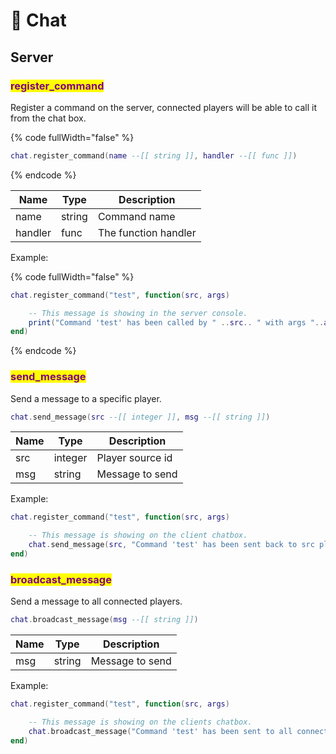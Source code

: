 # 💬 Chat

## Server

### <mark style="color:purple;">register\_command</mark>

Register a command on the server, connected players will be able to call it from the chat box.

{% code fullWidth="false" %}
```lua
chat.register_command(name --[[ string ]], handler --[[ func ]])
```
{% endcode %}

| Name    | Type   | Description          |
| ------- | ------ | -------------------- |
| name    | string | Command name         |
| handler | func   | The function handler |

Example:

{% code fullWidth="false" %}
```lua
chat.register_command("test", function(src, args)

    -- This message is showing in the server console.
    print("Command 'test' has been called by " ..src.. " with args "..args)
end)
```
{% endcode %}

### <mark style="color:purple;">send\_message</mark>

Send a message to a specific player.

```lua
chat.send_message(src --[[ integer ]], msg --[[ string ]])
```

| Name | Type    | Description      |
| ---- | ------- | ---------------- |
| src  | integer | Player source id |
| msg  | string  | Message to send  |

Example:

```lua
chat.register_command("test", function(src, args)

    -- This message is showing on the client chatbox.
    chat.send_message(src, "Command 'test' has been sent back to src player !")
end)
```

### <mark style="color:purple;">broadcast\_message</mark>

Send a message to all connected players.

```lua
chat.broadcast_message(msg --[[ string ]])
```

| Name | Type   | Description     |
| ---- | ------ | --------------- |
| msg  | string | Message to send |

Example:

```lua
chat.register_command("test", function(src, args)

    -- This message is showing on the clients chatbox.
    chat.broadcast_message("Command 'test' has been sent to all connected players !")
end)
```
